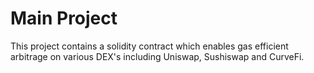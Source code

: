 # Main Project

This project contains a solidity contract which enables gas efficient arbitrage on various DEX's including Uniswap, Sushiswap and CurveFi.
